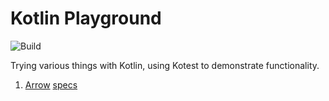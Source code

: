 # Kotlin Playground

![Build](https://github.com/mattmoore/kotlin-playground/workflows/Build/badge.svg)

Trying various things with Kotlin, using Kotest to demonstrate functionality.

1. [Arrow](https://typelevel.org/cats/) [specs](src/test/kotlin/playground/arrow/)
